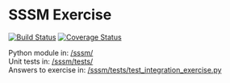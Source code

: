 # SSSM Exercise

[![Build Status](https://travis-ci.org/faph/sssm-exercise.svg?branch=master)](https://travis-ci.org/faph/sssm-exercise)
[![Coverage Status](https://coveralls.io/repos/github/faph/sssm-exercise/badge.svg?branch=master)](https://coveralls.io/github/faph/sssm-exercise?branch=master)

Python module in: [/sssm/](/sssm/)  
Unit tests in: [/sssm/tests/](/sssm/tests/)  
Answers to exercise in: [/sssm/tests/test_integration_exercise.py](/sssm/tests/test_integration_exercise.py)
